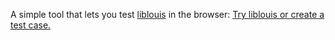 A simple tool that lets you test [liblouis](http://liblouis.org/) in the browser: [Try liblouis or create a test case.](https://reiner-dolp.github.io/liblouis-online/)
